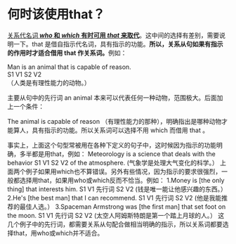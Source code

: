 # 何时该使用that？

<u>关系代名词<b> <em>who</em> 和 <em>which</em> 有时可用 <em>that</em> 来取代</b></u>。这中间的选择有差别，需要说明一下。that 是借自指示代名词，具有指示的功能。<b>所以，关系从句如果有**指示的作用**时才适合**借用 that 作关系词**。</b>例如：  
>  
Man is an animal that is capable of reason.  
S1 V1 S2 V2  
（人类是有理性能力的动物。）  

主要从句中的先行词 an animal 本来可以代表任何一种动物，范围极大。后面加上一个条件：  
>  
The animal is capable of reason   （有理性能力的那种），明确指出是哪种动物才能算人，具有指示的功能。所以关系词可以选择不用 which 而借用 that 。  

事实上，上面这个句型常被用在各种下定义的句子中，这时候因为指示的功能明确，多半都是用that，例如：
Meteorology is a science that deals with the behavior
S1 V1 S2 V2
of the atmosphere.
(气象学是处理大气变化的枓学。）
上面两个例子如果用which也不算错误。另外有些情况，因为指示的要求很强烈，一般都选择用that，如果用who或which反而不恰当。例如：
1.Money is [the only thing] that interests him.
S1 V1 先行词 S2 V2
(钱是唯一能让他感兴趣的东西。）
2.He's [the best man] that I can recommend.
S1 V1 先行词 S2 V2
(他是我能推荐的最佳人选。）
3.Spaceman Armstrong was [the first man] that set foot on the moon.
S1 V1 先行词 S2 V2
(太空人阿姆斯特朗是第一个踏上月球的人。）
这几个例子中的先行词，都需要关系从句配合做相当明确的指示，所以关系词都要选择that，用who或which并不适合。